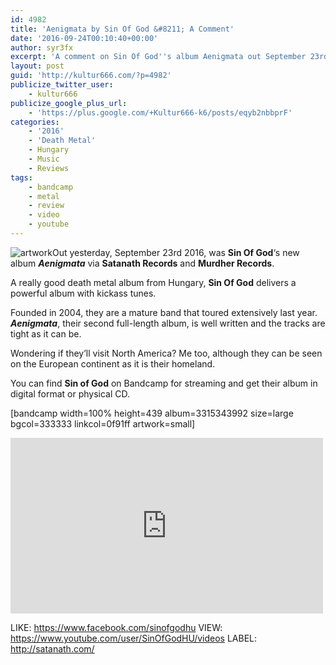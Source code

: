 ```yaml
---
id: 4982
title: 'Aenigmata by Sin Of God &#8211; A Comment'
date: '2016-09-24T00:10:40+00:00'
author: syr3fx
excerpt: 'A comment on Sin Of God''s album Aenigmata out September 23rd 2016.'
layout: post
guid: 'http://kultur666.com/?p=4982'
publicize_twitter_user:
    - kultur666
publicize_google_plus_url:
    - 'https://plus.google.com/+Kultur666-k6/posts/eqyb2nbbprF'
categories:
    - '2016'
    - 'Death Metal'
    - Hungary
    - Music
    - Reviews
tags:
    - bandcamp
    - metal
    - review
    - video
    - youtube
---
```


![artwork](http://localhost:8080/wp-content/uploads/2016/09/artwork.jpg?w=680)Out yesterday, September 23rd 2016, was **Sin Of God**‘s new album ***Aenigmata*** via **Satanath Records** and **Murdher Records**.

A really good death metal album from Hungary, **Sin Of God** delivers a powerful album with kickass tunes.

Founded in 2004, they are a mature band that toured extensively last year. ***Aenigmata***, their second full-length album, is well written and the tracks are tight as it can be.

Wondering if they’ll visit North America? Me too, although they can be seen on the European continent as it is their homeland.

You can find **Sin of God** on Bandcamp for streaming and get their album in digital format or physical CD.

\[bandcamp width=100% height=439 album=3315343992 size=large bgcol=333333 linkcol=0f91ff artwork=small\]

<iframe allow="accelerometer; autoplay; clipboard-write; encrypted-media; gyroscope; picture-in-picture; web-share" allowfullscreen="" frameborder="0" height="281" loading="lazy" src="https://www.youtube.com/embed/Q7ZUj2zkxkU?feature=oembed" title="Sin Of God - Loss Leads Into Impiety" width="500"></iframe>

LIKE: <https://www.facebook.com/sinofgodhu>
VIEW: <https://www.youtube.com/user/SinOfGodHU/videos>
LABEL: <http://satanath.com/>